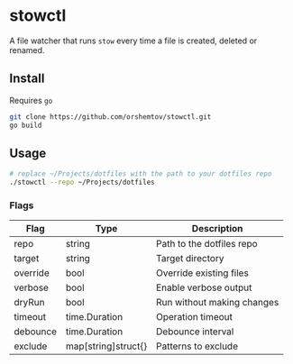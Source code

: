 # stowctl

A file watcher that runs `stow` every time a file is created, deleted or renamed.

## Install

Requires `go`

```bash
git clone https://github.com/orshemtov/stowctl.git
go build
```

## Usage

```bash
# replace ~/Projects/dotfiles with the path to your dotfiles repo
./stowctl --repo ~/Projects/dotfiles
```

### Flags

| Flag      | Type              | Description                |
|-----------|-------------------|----------------------------|
| repo      | string            | Path to the dotfiles repo  |
| target    | string            | Target directory           |
| override  | bool              | Override existing files    |
| verbose   | bool              | Enable verbose output      |
| dryRun    | bool              | Run without making changes |
| timeout   | time.Duration     | Operation timeout          |
| debounce  | time.Duration     | Debounce interval          |
| exclude   | map[string]struct{} | Patterns to exclude      |
